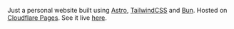 Just a personal website built using [Astro](https://astro.build), [TailwindCSS](https://tailwindcss.com) and [Bun](https://bun.sh/). Hosted on [Cloudflare Pages](https://pages.cloudflare.com/). See it live [here](https://wyczawski.dev).
